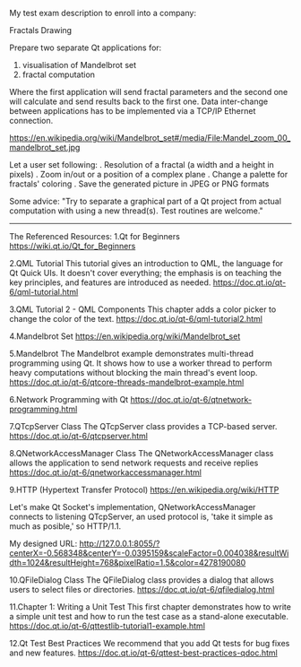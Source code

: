 My test exam description to enroll into a company:

Fractals Drawing 

Prepare two separate Qt applications for:
1. visualisation of Mandelbrot set
2. fractal computation

Where the first application will send fractal parameters and the second one will calculate and send results back to the first one. 
Data inter-change between applications has to be implemented via a TCP/IP Ethernet connection.

https://en.wikipedia.org/wiki/Mandelbrot_set#/media/File:Mandel_zoom_00_mandelbrot_set.jpg

Let a user set following:
. Resolution of a fractal (a width and a height in pixels)
. Zoom in/out or a position of a complex plane
. Change a palette for fractals' coloring 
. Save the generated picture in JPEG or PNG formats

Some advice: "Try to separate a graphical part of a Qt project from actual computation with using a new thread(s). Test routines are welcome."


---------------------------------------------------------------------------------------------------------------------------------------------

The Referenced Resources: 
1.Qt for Beginners
https://wiki.qt.io/Qt_for_Beginners

2.QML Tutorial
This tutorial gives an introduction to QML, the language for Qt Quick UIs. It doesn't cover everything; the emphasis is on teaching the key principles, and features are introduced as needed.
https://doc.qt.io/qt-6/qml-tutorial.html

3.QML Tutorial 2 - QML Components
This chapter adds a color picker to change the color of the text.
https://doc.qt.io/qt-6/qml-tutorial2.html

4.Mandelbrot Set
https://en.wikipedia.org/wiki/Mandelbrot_set

5.Mandelbrot
The Mandelbrot example demonstrates multi-thread programming using Qt. It shows how to use a worker thread to perform heavy computations without blocking the main thread's event loop.
https://doc.qt.io/qt-6/qtcore-threads-mandelbrot-example.html

6.Network Programming with Qt
https://doc.qt.io/qt-6/qtnetwork-programming.html

7.QTcpServer Class
The QTcpServer class provides a TCP-based server.
https://doc.qt.io/qt-6/qtcpserver.html

8.QNetworkAccessManager Class
The QNetworkAccessManager class allows the application to send network requests and receive replies
https://doc.qt.io/qt-6/qnetworkaccessmanager.html

9.HTTP (Hypertext Transfer Protocol)
https://en.wikipedia.org/wiki/HTTP

Let's make Qt Socket's implementation, QNetworkAccessManager connects to listening QTcpServer, an used protocol is, 'take it simple as much as posible,' so HTTP/1.1.

My designed URL: http://127.0.0.1:8055/?centerX=-0.568348&centerY=-0.0395159&scaleFactor=0.004038&resultWidth=1024&resultHeight=768&pixelRatio=1.5&color=4278190080

10.QFileDialog Class
The QFileDialog class provides a dialog that allows users to select files or directories.
https://doc.qt.io/qt-6/qfiledialog.html

11.Chapter 1: Writing a Unit Test
This first chapter demonstrates how to write a simple unit test and how to run the test case as a stand-alone executable.
https://doc.qt.io/qt-6/qttestlib-tutorial1-example.html

12.Qt Test Best Practices
We recommend that you add Qt tests for bug fixes and new features.
https://doc.qt.io/qt-6/qttest-best-practices-qdoc.html

